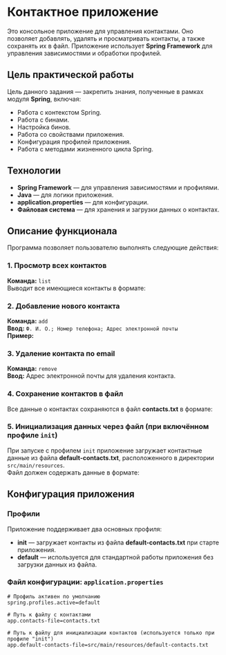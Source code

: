 # Контактное приложение

Это консольное приложение для управления контактами. Оно позволяет добавлять, удалять и просматривать контакты, а также сохранять их в файл. Приложение использует **Spring Framework** для управления зависимостями и обработки профилей.

## Цель практической работы

Цель данного задания — закрепить знания, полученные в рамках модуля **Spring**, включая:

- Работа с контекстом Spring.
- Работа с бинами.
- Настройка бинов.
- Работа со свойствами приложения.
- Конфигурация профилей приложения.
- Работа с методами жизненного цикла Spring.

## Технологии

- **Spring Framework** — для управления зависимостями и профилями.
- **Java** — для логики приложения.
- **application.properties** — для конфигурации.
- **Файловая система** — для хранения и загрузки данных о контактах.

## Описание функционала

Программа позволяет пользователю выполнять следующие действия:

### 1. Просмотр всех контактов

**Команда:** `list`  
Выводит все имеющиеся контакты в формате:


### 2. Добавление нового контакта

**Команда:** `add`  
**Ввод:** `Ф. И. О.; Номер телефона; Адрес электронной почты`  
**Пример:**  

### 3. Удаление контакта по email

**Команда:** `remove`  
**Ввод:** Адрес электронной почты для удаления контакта.

### 4. Сохранение контактов в файл

Все данные о контактах сохраняются в файл **contacts.txt** в формате:


### 5. Инициализация данных через файл (при включённом профиле `init`)

При запуске с профилем `init` приложение загружает контактные данные из файла **default-contacts.txt**, расположенного в директории `src/main/resources`.  
Файл должен содержать данные в формате:


## Конфигурация приложения

### Профили

Приложение поддерживает два основных профиля:

- **init** — загружает контакты из файла **default-contacts.txt** при старте приложения.
- **default** — используется для стандартной работы приложения без загрузки данных из файла.

### Файл конфигурации: `application.properties`

```properties
# Профиль активен по умолчанию
spring.profiles.active=default

# Путь к файлу с контактами
app.contacts-file=contacts.txt

# Путь к файлу для инициализации контактов (используется только при профиле "init")
app.default-contacts-file=src/main/resources/default-contacts.txt
